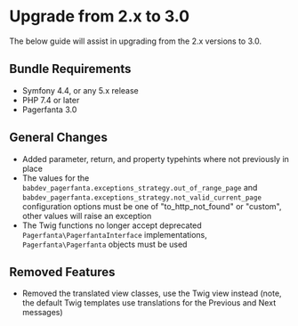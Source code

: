 # Upgrade from 2.x to 3.0

The below guide will assist in upgrading from the 2.x versions to 3.0.

## Bundle Requirements

- Symfony 4.4, or any 5.x release
- PHP 7.4 or later
- Pagerfanta 3.0

## General Changes

- Added parameter, return, and property typehints where not previously in place
- The values for the `babdev_pagerfanta.exceptions_strategy.out_of_range_page` and `babdev_pagerfanta.exceptions_strategy.not_valid_current_page` configuration options must be one of "to_http_not_found" or "custom", other values will raise an exception
- The Twig functions no longer accept deprecated `Pagerfanta\PagerfantaInterface` implementations, `Pagerfanta\Pagerfanta` objects must be used

## Removed Features

- Removed the translated view classes, use the Twig view instead (note, the default Twig templates use translations for the Previous and Next messages)
